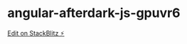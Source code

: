 # angular-afterdark-js-gpuvr6

[Edit on StackBlitz ⚡️](https://stackblitz.com/edit/angular-afterdark-js-gpuvr6)
